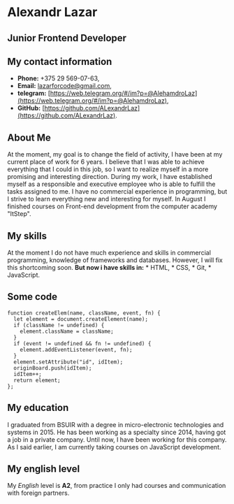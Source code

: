 # Alexandr Lazar

## Junior Frontend Developer

## My contact information

* **Phone:** +375 29 569-07-63,
* **Email:** lazarforcode@gmail.com,
* **telegram:** [https://web.telegram.org/#/im?p=@AlehamdroLaz](https://web.telegram.org/#/im?p=@AlehamdroLaz),
* **GitHub:** [https://github.com/ALexandrLaz](https://github.com/ALexandrLaz).

## About Me

At the moment, my goal is to change the field of activity, I have been at my current place of work for 6 years. I believe that I was able to achieve everything that I could in this job, so I want to realize myself in a more promising and interesting direction. During my work, I have established myself as a responsible and executive employee who is able to fulfill the tasks assigned to me. I have no commercial experience in programming, but I strive to learn everything new and interesting for myself. In August I finished courses on Front-end development from the computer academy "ItStep".

## My skills

At the moment I do not have much experience and skills in commercial programming, knowledge of frameworks and databases. However, I will fix this shortcoming soon. 
**But now i have skills in:**
    * HTML,
    * CSS,
    * Git,
    * JavaScript.

## Some code

```
function createElem(name, className, event, fn) {
  let element = document.createElement(name);
  if (className != undefined) {
    element.className = className;
  }
  if (event != undefined && fn != undefined) {
    element.addEventListener(event, fn);
  }
  element.setAttribute("id", idItem);
  originBoard.push(idItem);
  idItem++;
  return element;
}; 
```

## My education

I graduated from BSUIR with a degree in micro-electronic technologies and systems in 2015. He has been working as a specialty since 2014, having got a job in a private company. Until now, I have been working for this company. As I said earlier, I am currently taking courses on JavaScript development.

## My english level

My *English* level is **A2**, from practice I only had courses and communication with foreign partners.
